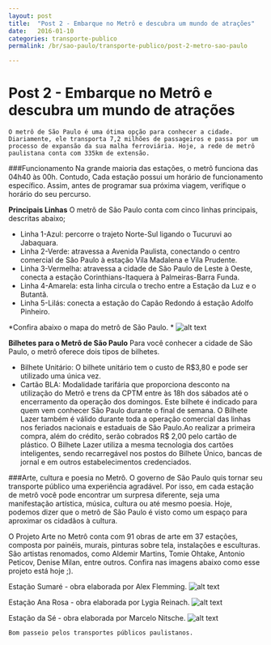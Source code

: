 ```yaml
---
layout: post
title:  "Post 2 - Embarque no Metrô e descubra um mundo de atrações"
date:   2016-01-10
categories: transporte-publico
permalink: /br/sao-paulo/transporte-publico/post-2-metro-sao-paulo

---
```


# Post 2 - Embarque no Metrô e descubra um mundo de atrações
	O metrô de São Paulo é uma ótima opção para conhecer a cidade. Diariamente, ele transporta 7,2 milhões de passageiros e passa por um processo de expansão da sua malha ferroviária. Hoje, a rede de metrô paulistana conta com 335km de extensão. 
	
###Funcionamento
Na grande maioria das estações, o metrô funciona das 04h40 às 00h.  Contudo, Cada estação possui um horário de funcionamento específico. Assim, antes de programar sua próxima viagem, verifique o horário do seu percurso.  

**Principais Linhas**
O metrô de São Paulo conta com cinco linhas principais, descritas abaixo;
 - Linha 1-Azul: percorre o trajeto Norte-Sul ligando o Tucuruvi ao Jabaquara. 
 - Linha 2-Verde: atravessa a Avenida Paulista, conectando o centro comercial de São Paulo à estação Vila Madalena e Vila Prudente.
 - Linha 3-Vermelha: atravessa a cidade de São Paulo de Leste à Oeste, conecta a estação Corinthians-Itaquera à Palmeiras-Barra Funda. 
 - Linha 4-Amarela: esta linha circula o trecho entre a Estação da Luz e o Butantã. 
 - Linha 5-Lilás: conecta a estação do Capão Redondo á estação Adolfo Pinheiro. 
 
 *Confira abaixo o mapa do metrô de São Paulo. *
![alt text][image4]

**Bilhetes para o Metrô de São Paulo**
Para você conhecer a cidade de São Paulo, o metrô oferece dois tipos de bilhetes. 

 - Bilhete Unitário: O bilhete unitário tem o custo de R$3,80 e pode ser utilizado uma única vez. 
 - Cartão BLA: Modalidade tarifária que proporciona desconto na utilização do Metrô e trens da CPTM entre às 18h dos sábados até o encerramento da operação dos domingos. Este bilhete é indicado para quem vem conhecer São Paulo durante o final de semana. O Bilhete Lazer também é válido durante toda a operação comercial das linhas nos feriados nacionais e estaduais de São Paulo.Ao realizar a primeira compra, além do crédito, serão cobrados R$ 2,00 pelo cartão de plástico. O Bilhete Lazer utiliza a mesma tecnologia dos cartões inteligentes, sendo recarregável nos postos do Bilhete Único, bancas de jornal e em outros estabelecimentos credenciados.
 
 ###Arte, cultura e poesia no Metrô. 
 O governo de São Paulo quis tornar seu transporte público uma experiência agradável. Por isso, em cada estação de metrô você pode encontrar um surpresa diferente, seja uma manifestação artística, música, cultura ou até mesmo poesia. Hoje, podemos dizer que o metrô de São Paulo é visto como um espaço para aproximar os cidadãos à cultura. 

O Projeto Arte no Metrô conta com 91 obras de arte em 37 estações, composta por painéis, murais, pinturas sobre tela, instalações e esculturas. São artistas renomados, como Aldemir Martins, Tomie Ohtake, Antonio Peticov, Denise Milan, entre outros.
Confira nas imagens abaixo como esse projeto está hoje ;). 

Estação Sumaré - obra elaborada por Alex Flemming. 
![alt text][image1]

Estação Ana Rosa - obra elaborada por Lygia Reinach. 
![alt text][image2]

Estação da Sé - obra elaborada por Marcelo Nitsche. 
![alt text][image3]

    Bom passeio pelos transportes públicos paulistanos.



[image1]:     http://i655.photobucket.com/albums/uu273/visoesgeraisdocentro/sumare/02.jpg
[image2]: https://metroartesp.files.wordpress.com/2010/03/foto-1757.jpg
[image3]: https://artenalinha.files.wordpress.com/2012/06/marcelo-nitsche-blog.gif

[image4]: http://i1242.photobucket.com/albums/gg533/rmeier1/mapa-da-rede-2017.jpg